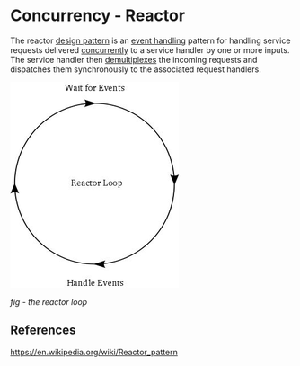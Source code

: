 # Concurrency - Reactor

The reactor [design pattern](https://en.wikipedia.org/wiki/Design_pattern_(computer_science)) is an [event handling](https://en.wikipedia.org/wiki/Event_handling) pattern for handling service requests delivered [concurrently](https://en.wikipedia.org/wiki/Concurrency_(computer_science)) to a service handler by one or more inputs. The service handler then [demultiplexes](https://en.wikipedia.org/wiki/Demultiplex) the incoming requests and dispatches them synchronously to the associated request handlers.

![image](../../media/Concurrency-Reactor-image1.jpg)

*fig - the reactor loop*

## References

<https://en.wikipedia.org/wiki/Reactor_pattern>
